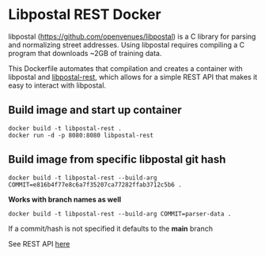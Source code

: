 # Libpostal REST Docker

libpostal (https://github.com/openvenues/libpostal) is a C library for parsing and normalizing street addresses. 
Using libpostal requires compiling a C program that downloads ~2GB of training data.

This Dockerfile automates that compilation and creates a container with libpostal and [libpostal-rest](https://github.com/johnlonganecker/libpostal-rest), which allows
for a simple REST API that makes it easy to interact with libpostal.

## Build image and start up container
```
docker build -t libpostal-rest .
docker run -d -p 8080:8080 libpostal-rest
```

## Build image from specific libpostal git hash
```
docker build -t libpostal-rest --build-arg COMMIT=e816b4f77e8c6a7f35207ca77282ffab3712c5b6 .
```

**Works with branch names as well**
```
docker build -t libpostal-rest --build-arg COMMIT=parser-data .
```

If a commit/hash is not specified it defaults to the **main** branch

See REST API [here](https://github.com/johnlonganecker/libpostal-rest) 
